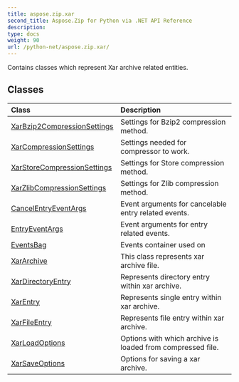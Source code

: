 ```yaml
---
title: aspose.zip.xar
second_title: Aspose.Zip for Python via .NET API Reference
description: 
type: docs
weight: 90
url: /python-net/aspose.zip.xar/
---
```



Contains classes which represent Xar archive related entities.

## Classes
| Class | Description |
| :- | :- |
|[XarBzip2CompressionSettings](/zip/python-net/aspose.zip.xar/xarbzip2compressionsettings/)|Settings for Bzip2 compression method.|
|[XarCompressionSettings](/zip/python-net/aspose.zip.xar/xarcompressionsettings/)|Settings needed for compressor to work.|
|[XarStoreCompressionSettings](/zip/python-net/aspose.zip.xar/xarstorecompressionsettings/)|Settings for Store compression method.|
|[XarZlibCompressionSettings](/zip/python-net/aspose.zip.xar/xarzlibcompressionsettings/)|Settings for Zlib compression method.|
|[CancelEntryEventArgs](/zip/python-net/aspose.zip.xar/cancelentryeventargs/)|Event arguments for cancelable entry related events.|
|[EntryEventArgs](/zip/python-net/aspose.zip.xar/entryeventargs/)|Event arguments for entry related events.|
|[EventsBag](/zip/python-net/aspose.zip.xar/eventsbag/)|Events container used on|
|[XarArchive](/zip/python-net/aspose.zip.xar/xararchive/)|This class represents xar archive file.|
|[XarDirectoryEntry](/zip/python-net/aspose.zip.xar/xardirectoryentry/)|Represents directory entry within xar archive.|
|[XarEntry](/zip/python-net/aspose.zip.xar/xarentry/)|Represents single entry within xar archive.|
|[XarFileEntry](/zip/python-net/aspose.zip.xar/xarfileentry/)|Represents file entry within xar archive.|
|[XarLoadOptions](/zip/python-net/aspose.zip.xar/xarloadoptions/)|Options with which archive is loaded from compressed file.|
|[XarSaveOptions](/zip/python-net/aspose.zip.xar/xarsaveoptions/)|Options for saving a xar archive.|
